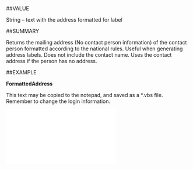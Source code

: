 
##VALUE

String – text with the address formatted for label


##SUMMARY

Returns the mailing address (No contact person information) of the contact person formatted according to the national rules. Useful when generating address labels. Does not include the contact name. Uses the contact address if the person has no address.


##EXAMPLE

**FormattedAddress**

This text may be copied to the notepad, and saved as a *.vbs file. Remember to change the login information.

![](..\..\Examples\vbs\SOPerson.FormattedAddress.vbs.txt)

